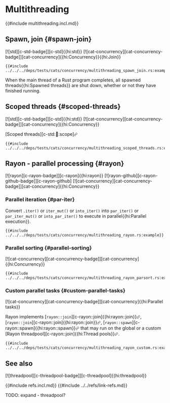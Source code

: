 # Multithreading

{{#include multithreading.incl.md}}

## Spawn, join {#spawn-join}

[![std][c-std-badge]][c-std]{{hi:std}}  [![cat-concurrency][cat-concurrency-badge]][cat-concurrency]{{hi:Concurrency}}{{hi:Join}}

```rust,editable
{{#include ../../../deps/tests/cats/concurrency/multithreading_spawn_join.rs:example}}
```

When the main thread of a Rust program completes, all spawned threads{{hi:Spawned threads}} are shut down, whether or not they have finished running.

## Scoped threads {#scoped-threads}

[![std][c-std-badge]][c-std]{{hi:std}}  [![cat-concurrency][cat-concurrency-badge]][cat-concurrency]{{hi:Concurrency}}

[Scoped threads][c-std::thread::scope]⮳

```rust,editable
{{#include ../../../deps/tests/cats/concurrency/multithreading_scoped_threads.rs:example}}
```

## Rayon - parallel processing {#rayon}

[![rayon][c-rayon-badge]][c-rayon]{{hi:rayon}}  [![rayon-github][c-rayon-github-badge]][c-rayon-github]  [![cat-concurrency][cat-concurrency-badge]][cat-concurrency]{{hi:Concurrency}}

### Parallel iteration {#par-iter}

Convert `.iter()` or `iter_mut()` or `into_iter()` into `par_iter()` or `par_iter_mut()` or `into_par_iter()` to execute in parallel{{hi:Parallel execution}}.

```rust,editable
{{#include ../../../deps/tests/cats/concurrency/multithreading_rayon.rs:example}}
```

### Parallel sorting {#parallel-sorting}

[![cat-concurrency][cat-concurrency-badge]][cat-concurrency]{{hi:Concurrency}}

```rust,editable
{{#include ../../../deps/tests/cats/concurrency/multithreading_rayon_parsort.rs:example}}
```

### Custom parallel tasks {#custom-parallel-tasks}

[![cat-concurrency][cat-concurrency-badge]][cat-concurrency]{{hi:Parallel tasks}}

Rayon implements [`rayon::join`][c-rayon::join]{{hi:rayon::join}}⮳, [`rayon::join`][c-rayon::join]{{hi:rayon::join}}⮳, [`rayon::spawn`][c-rayon::spawn]{{hi:rayon::spawn}}⮳ that may run on the global or a custom [Rayon threadpool][c-rayon::join]{{hi:Thread pools}}⮳.

```rust,editable
{{#include ../../../deps/tests/cats/concurrency/multithreading_rayon_custom.rs:example}}
```

## See also

[![threadpool][c-threadpool-badge]][c-threadpool]{{hi:threadpool}}

{{#include refs.incl.md}}
{{#include ../../refs/link-refs.md}}

<div class="hidden">
TODO: expand - threadpool?
</div>

